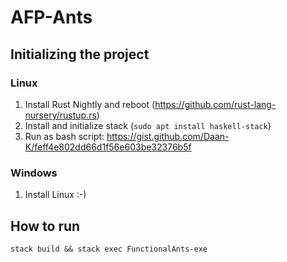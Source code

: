 # AFP-Ants

## Initializing the project
### Linux

1. Install Rust Nightly and reboot (https://github.com/rust-lang-nursery/rustup.rs)
2. Install and initialize stack (`sudo apt install haskell-stack`)
3. Run as bash script: https://gist.github.com/Daan-K/feff4e802dd66d1f56e603be32376b5f


### Windows
1. Install Linux :-)

## How to run
`stack build && stack exec FunctionalAnts-exe`
